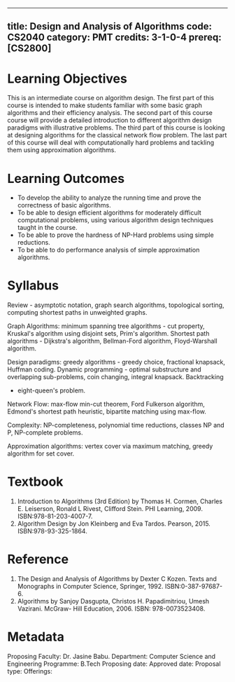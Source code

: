 
---
title: Design and Analysis of Algorithms
code: CS2040
category: PMT
credits: 3-1-0-4
prereq: [CS2800]
---

# Learning Objectives
This is an intermediate course on algorithm design.
The first part of this course is intended to make students familiar with
some basic graph algorithms and their efficiency analysis. The second
part of this course course will provide a detailed introduction to
different algorithm design paradigms with illustrative problems. The
third part of this course is looking at designing algorithms for the
classical network flow problem. The last part of this course will deal
with computationally hard problems and tackling them using approximation
algorithms.

# Learning Outcomes

-   To develop the ability to analyze the running time and prove the
    correctness of basic algorithms.
-   To be able to design efficient algorithms for moderately difficult
    computational problems, using various algorithm design techniques
    taught in the course.
-   To be able to prove the hardness of NP-Hard problems using simple
    reductions.
-   To be able to do performance analysis of simple approximation
    algorithms.

# Syllabus

Review - asymptotic notation, graph search algorithms, topological
sorting, computing shortest paths in unweighted graphs.

Graph Algorithms: minimum spanning tree algorithms - cut property,
Kruskal\'s algorithm using disjoint sets, Prim\'s algorithm. Shortest
path algorithms - Dijkstra\'s algorithm, Bellman-Ford algorithm,
Floyd-Warshall algorithm.

Design paradigms: greedy algorithms - greedy choice, fractional
knapsack, Huffman coding. Dynamic programming - optimal substructure and
overlapping sub-problems, coin changing, integral knapsack. Backtracking
- eight-queen\'s problem.

Network Flow: max-flow min-cut theorem, Ford Fulkerson algorithm,
Edmond\'s shortest path heuristic, bipartite matching using max-flow.

Complexity: NP-completeness, polynomial time reductions, classes NP and
P, NP-complete problems.

Approximation algorithms: vertex cover via maximum matching, greedy
algorithm for set cover.

# Textbook

1.  Introduction to Algorithms (3rd Edition) by Thomas H. Cormen,
    Charles E. Leiserson, Ronald L Rivest, Clifford Stein. PHI
    Learning, 2009. ISBN:978-81-203-4007-7.
2.  Algorithm Design by Jon Kleinberg and Eva Tardos. Pearson, 2015.
    ISBN:978-93-325-1864.

# Reference

1.  The Design and Analysis of Algorithms by Dexter C Kozen. Texts and
    Monographs in Computer Science, Springer, 1992. ISBN:0-387-97687-6.
2.  Algorithms by Sanjoy Dasgupta, Christos H. Papadimitriou, Umesh
    Vazirani. McGraw- Hill Education, 2006. ISBN: 978-0073523408.


# Metadata
Proposing Faculty: Dr. Jasine Babu.
Department: Computer Science and Engineering
Programme: B.Tech
Proposing date:
Approved date:
Proposal type:
Offerings:

